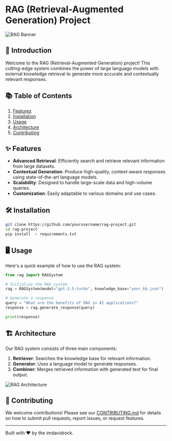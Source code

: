 # RAG (Retrieval-Augmented Generation) Project

![RAG Banner](https://example.com/rag-banner.png)

## 🚀 Introduction

Welcome to the RAG (Retrieval-Augmented Generation) project! This cutting-edge system combines the power of large language models with external knowledge retrieval to generate more accurate and contextually relevant responses.

## 📚 Table of Contents

1. [Features](#features)
2. [Installation](#installation)
3. [Usage](#usage)
4. [Architecture](#architecture)
5. [Contributing](#contributing)

## ✨ Features

- **Advanced Retrieval**: Efficiently search and retrieve relevant information from large datasets.
- **Contextual Generation**: Produce high-quality, context-aware responses using state-of-the-art language models.
- **Scalability**: Designed to handle large-scale data and high-volume queries.
- **Customization**: Easily adaptable to various domains and use cases.

## 🛠 Installation

```bash
git clone https://github.com/yourusername/rag-project.git
cd rag-project
pip install -r requirements.txt
```

## 🖥 Usage

Here's a quick example of how to use the RAG system:

```python
from rag import RAGSystem

# Initialize the RAG system
rag = RAGSystem(model="gpt-3.5-turbo", knowledge_base="your_kb.json")

# Generate a response
query = "What are the benefits of RAG in AI applications?"
response = rag.generate_response(query)

print(response)
```

## 🏗 Architecture

Our RAG system consists of three main components:

1. **Retriever**: Searches the knowledge base for relevant information.
2. **Generator**: Uses a language model to generate responses.
3. **Combiner**: Merges retrieved information with generated text for final output.

![RAG Architecture](https://example.com/rag-architecture.png)

## 🤝 Contributing

We welcome contributions! Please see our [CONTRIBUTING.md](CONTRIBUTING.md) for details on how to submit pull requests, report issues, or request features.



---

Built with ❤️ by the imdavidrock.


